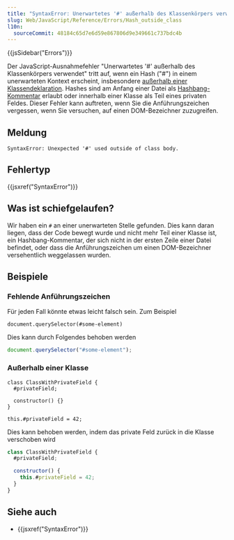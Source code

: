 ```yaml
---
title: "SyntaxError: Unerwartetes '#' außerhalb des Klassenkörpers verwendet"
slug: Web/JavaScript/Reference/Errors/Hash_outside_class
l10n:
  sourceCommit: 48184c65d7e6d59e867806d9e349661c737bdc4b
---
```


{{jsSidebar("Errors")}}

Der JavaScript-Ausnahmefehler "Unerwartetes '#' außerhalb des Klassenkörpers verwendet" tritt auf, wenn ein Hash
("#") in einem unerwarteten Kontext erscheint, insbesondere
[außerhalb einer Klassendeklaration](/de/docs/Web/JavaScript/Reference/Classes/Private_elements).
Hashes sind am Anfang einer Datei als [Hashbang-Kommentar](/de/docs/Web/JavaScript/Reference/Lexical_grammar) erlaubt oder innerhalb einer Klasse als Teil eines privaten Feldes. Dieser Fehler kann auftreten, wenn Sie die Anführungszeichen vergessen, wenn Sie versuchen, auf einen DOM-Bezeichner zuzugreifen.

## Meldung

```plain
SyntaxError: Unexpected '#' used outside of class body.
```

## Fehlertyp

{{jsxref("SyntaxError")}}

## Was ist schiefgelaufen?

Wir haben ein `#` an einer unerwarteten Stelle gefunden. Dies kann daran liegen, dass der Code bewegt wurde und nicht mehr Teil einer Klasse ist, ein Hashbang-Kommentar, der sich nicht in der ersten Zeile einer Datei befindet, oder dass die Anführungszeichen um einen DOM-Bezeichner versehentlich weggelassen wurden.

## Beispiele

### Fehlende Anführungszeichen

Für jeden Fall könnte etwas leicht falsch sein. Zum Beispiel

```js-nolint example-bad
document.querySelector(#some-element)
```

Dies kann durch Folgendes behoben werden

```js example-good
document.querySelector("#some-element");
```

### Außerhalb einer Klasse

```js-nolint example-bad
class ClassWithPrivateField {
  #privateField;

  constructor() {}
}

this.#privateField = 42;
```

Dies kann behoben werden, indem das private Feld zurück in die Klasse verschoben wird

```js example-good
class ClassWithPrivateField {
  #privateField;

  constructor() {
    this.#privateField = 42;
  }
}
```

## Siehe auch

- {{jsxref("SyntaxError")}}
